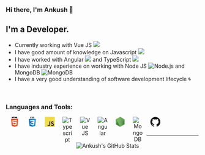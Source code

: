 ### Hi there, I'm Ankush 👋


## I'm a Developer.

- Currently working with Vue JS <img width="12px" src="https://seeklogo.com/images/V/vuejs-logo-17D586B587-seeklogo.com.png">
- I have good amount of knowledge on Javascript <img width="12px" src="https://cdn.worldvectorlogo.com/logos/javascript.svg"> 
- I have worked with Angular <img width="12px" src="https://cdn.worldvectorlogo.com/logos/angular-icon-1.svg"> and TypeScript <img width="12px" src="https://cdn.worldvectorlogo.com/logos/typescript.svg">
- I have industry experience on working with Node JS <img alt="Node.js" width="12px" src="https://nodejs.org/static/images/logo-hexagon-card.png" /> and MongoDB <img alt="MongoDB" width="12px" src="https://www.pngitem.com/pimgs/m/385-3850359_icon-mongodb-logo-hd-png-download.png" />
- I have a very good understanding of software development lifecycle 🌀

<br />

### Languages and Tools:

<img align="left" alt="HTML5" width="26px" style="margin-left:10px;margin-right:10px;text-align:center" src="https://raw.githubusercontent.com/github/explore/80688e429a7d4ef2fca1e82350fe8e3517d3494d/topics/html/html.png" />
<img align="left" alt="CSS3" width="26px" style="margin-left:10px;margin-right:10px;text-align:center" src="https://raw.githubusercontent.com/github/explore/80688e429a7d4ef2fca1e82350fe8e3517d3494d/topics/css/css.png" />
<img align="left" alt="JavaScript" width="26px" style="margin-left:10px;margin-right:10px;text-align:center" src="https://raw.githubusercontent.com/github/explore/80688e429a7d4ef2fca1e82350fe8e3517d3494d/topics/javascript/javascript.png" />
<img align="left" alt="Typescript" style="margin-left:10px;margin-right:10px;text-align:center" src="https://cdn.worldvectorlogo.com/logos/typescript.svg" width="26px">
<img align="left" alt="Vue JS" style="margin-left:10px;margin-right:10px;text-align:center" src="https://seeklogo.com/images/V/vuejs-logo-17D586B587-seeklogo.com.png" width="26px">
<img align="left" alt="Angular" style="margin-left:10px;margin-right:10px;text-align:center" src="https://cdn.worldvectorlogo.com/logos/angular-icon-1.svg" width="26px">
<img align="left" alt="Node.js" width="26px" style="margin-left:10px;margin-right:10px;text-align:center" src="https://raw.githubusercontent.com/github/explore/80688e429a7d4ef2fca1e82350fe8e3517d3494d/topics/nodejs/nodejs.png" />
<img align="left" alt="MongoDB" width="26px" style="margin-left:10px;margin-right:10px;text-align:center" src="https://www.pngitem.com/pimgs/m/385-3850359_icon-mongodb-logo-hd-png-download.png" />
<img align="left" alt="GitHub" width="26px" style="margin-left:10px;margin-right:10px;text-align:center" src="https://raw.githubusercontent.com/github/explore/78df643247d429f6cc873026c0622819ad797942/topics/github/github.png" />

<br />
<br />

---

<img align="left" alt="Ankush's GitHub Stats" src="https://github-readme-stats.vercel.app/api?username=ankushsgit&show_icons=true&hide=stars&count_private=true&theme=vue-dark" />

